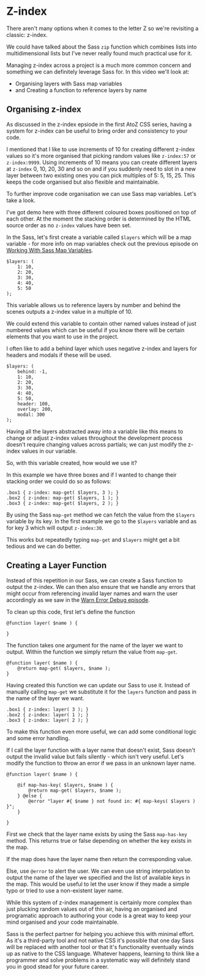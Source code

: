 # Z-index

There aren't many options when it comes to the letter Z so we're
revisiting a classic: z-index.

We could have talked about the Sass `zip` function which combines lists
into multidimensional lists but I've never really found much practical
use for it.

Managing z-index across a project is a much more common concern and
something we can definitely leverage Sass for. In this video we'll look
at:

* Organising layers with Sass map variables
* and Creating a function to reference layers by name

## Organising z-index

As discussed in the z-index epsiode in the first AtoZ CSS series, having
a system for z-index can be useful to bring order and consistency to
your code.

I mentioned that I like to use increments of 10 for creating different
z-index values so it's more organised that picking random values like
`z-index:57` or `z-index:9999`. Using increments of 10 means you can
create different layers at `z-index` 0, 10, 20, 30 and so on and if you
suddenly need to slot in a new layer between two existing ones you can
pick multiples of 5: 5, 15, 25. This keeps the code organised but also
flexible and maintainable.

To further improve code organisation we can use Sass map variables.
Let's take a look.

I've got demo here with three different coloured boxes positioned on top
of each other. At the moment the stacking order is determined by the
HTML source order as no `z-index` values have been set.

In the Sass, let's first create a variable called `$layers` which will
be a map variable - for more info on map variables check out the
previous episode on [Working With Sass Map Variables](#).

	$layers: (
		1: 10,
		2: 20,
		3: 30,
		4: 40,
		5: 50
	);

This variable allows us to reference layers by number and behind the
scenes outputs a z-index value in a multiple of 10.

We could extend this variable to contain other named values instead of
just numbered values which can be useful if you know there will be
certain elements that you want to use in the project.

I often like to add a behind layer which uses negative z-index and
layers for headers and modals if these will be used.

	$layers: (
		behind: -1,
		1: 10,
		2: 20,
		3: 30,
		4: 40,
		5: 50,
		header: 100,
		overlay: 200,
		modal: 300
	);

Having all the layers abstracted away into a variable like this means
to change or adjust z-index values throughout the development process
doesn't require changing values across partials; we can just modify the
z-index values in our variable.

So, with this variable created, how would we use it?

In this example we have three boxes and if I wanted to change their
stacking order we could do so as follows:

	.box1 { z-index: map-get( $layers, 3 ); }
	.box2 { z-index: map-get( $layers, 1 ); }
	.box3 { z-index: map-get( $layers, 2 ); }

By using the Sass `map-get` method we can fetch the value from the
`$layers` variable by its key. In the first example we go to the
`$layers` variable and as for key 3 which will output `z-index:30`.

This works but repeatedly typing `map-get` and `$layers` might get a bit
tedious and we can do better.

## Creating a Layer Function

Instead of this repetition in our Sass, we can create a Sass function to
output the z-index. We can then also ensure that we handle any errors
that might occur from referencing invalid layer names and warn the user
accordingly as we saw in the [Warn Error Debug episode](#).

To clean up this code, first let's define the function

	@function layer( $name ) {

	}

The function takes one argument for the name of the layer we want to
output. Within the function we simply return the value from `map-get`.

	@function layer( $name ) {
		@return map-get( $layers, $name );
	}

Having created this function we can update our Sass to use it. Instead
of manually calling `map-get` we substitute it for the `layers`
function and pass in the name of the layer we want.

	.box1 { z-index: layer( 3 ); }
	.box2 { z-index: layer( 1 ); }
	.box3 { z-index: layer( 2 ); }

To make this function even more useful, we can add some conditional
logic and some error handling.

If I call the layer function with a layer name that doesn't exist, Sass
doesn't output the invalid value but fails silently - which isn't very
useful. Let's modify the function to throw an error if we pass in an
unknown layer name.

	@function layer( $name ) {

		@if map-has-key( $layers, $name ) {
			@return map-get( $layers, $name );
		} @else {
			@error "layer #{ $name } not found in: #{ map-keys( $layers ) }";
		}

	}

First we check that the layer name exists by using the Sass
`map-has-key` method. This returns true or false depending on whether
the key exists in the map. 

If the map does have the layer name then return the corresponding value.

Else, use `@error` to alert the user. We can even use string
interpolation to output the name of the layer we specified and the list
of available keys in the map. This would be useful to let the user know
if they made a simple typo or tried to use a non-existent layer name.

While this system of z-index management is certainly more complex than
just plucking random values out of thin air, having an organised and
programatic approach to authoring your code is a great way to keep your
mind organised and your code maintainable. 

Sass is the perfect partner for helping you achieve this with minimal
effort. As it's a third-party tool and not native CSS it's possible that
one day Sass will be replaced with another tool or that it's
functionality eventually winds up as native to the CSS language.
Whatever happens, learning to think like a programmer and solve problems
in a systematic way will definitely stand you in good stead for your
future career.
